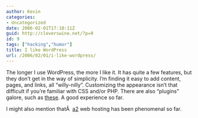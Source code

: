 ```yaml
---
author: Kevin
categories:
- Uncategorized
date: 2006-02-01T17:10:11Z
guid: http://cleverswine.net/?p=9
id: 9
tags: ["hacking","humor"]
title: I like WordPress
url: /2006/02/01/i-like-wordpress/
---
```


The longer I use WordPress, the more I like it. It has quite a few features, but they don&#8217;t get in the way of simplicity. I&#8217;m finding it easy to add content, pages, and links, all &#8220;willy-nilly&#8221;. Customizing the appearance isn&#8217;t that difficult if you&#8217;re familiar with CSS and/or PHP. There are also &#8220;plugins&#8221; galore, such as [these](http://dev.wp-plugins.org/wiki/PluginDirectory). A good experience so far.

I might also mention thatÂ  <a target="_blank" href="http://www.a2hosting.com/ruby_on_rails_hosting.php">a2</a> web hosting has been phenomenal so far.